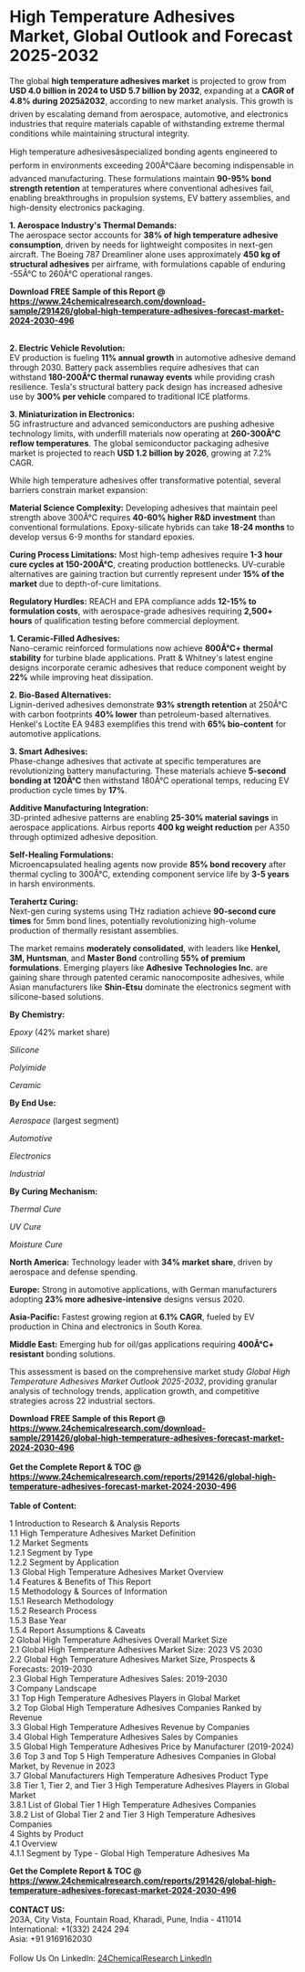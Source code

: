 <h1>High Temperature Adhesives Market, Global Outlook and Forecast 2025-2032</h1><p>The global <strong>high temperature adhesives market</strong> is projected to grow from <strong>USD 4.0 billion in 2024 to USD 5.7 billion by 2032</strong>, expanding at a <strong>CAGR of 4.8% during 2025â2032</strong>, according to new market analysis. This growth is driven by escalating demand from aerospace, automotive, and electronics industries that require materials capable of withstanding extreme thermal conditions while maintaining structural integrity.</p><p>High temperature adhesivesâspecialized bonding agents engineered to perform in environments exceeding 200Â°Câare becoming indispensable in advanced manufacturing. These formulations maintain <strong>90-95% bond strength retention</strong> at temperatures where conventional adhesives fail, enabling breakthroughs in propulsion systems, EV battery assemblies, and high-density electronics packaging.</p><p><strong>1. Aerospace Industry's Thermal Demands:</strong><br>
The aerospace sector accounts for <strong>38% of high temperature adhesive consumption</strong>, driven by needs for lightweight composites in next-gen aircraft. The Boeing 787 Dreamliner alone uses approximately <strong>450 kg of structural adhesives</strong> per airframe, with formulations capable of enduring -55Â°C to 260Â°C operational ranges.</p><div><b>Download FREE Sample of this Report @ 
            <a href="https://www.24chemicalresearch.com/download-sample/291426/global-high-temperature-adhesives-forecast-market-2024-2030-496">
            https://www.24chemicalresearch.com/download-sample/291426/global-high-temperature-adhesives-forecast-market-2024-2030-496</a></b></div><br><p><strong>2. Electric Vehicle Revolution:</strong><br>
EV production is fueling <strong>11% annual growth</strong> in automotive adhesive demand through 2030. Battery pack assemblies require adhesives that can withstand <strong>180-200Â°C thermal runaway events</strong> while providing crash resilience. Tesla's structural battery pack design has increased adhesive use by <strong>300% per vehicle</strong> compared to traditional ICE platforms.</p><p><strong>3. Miniaturization in Electronics:</strong><br>
5G infrastructure and advanced semiconductors are pushing adhesive technology limits, with underfill materials now operating at <strong>260-300Â°C reflow temperatures</strong>. The global semiconductor packaging adhesive market is projected to reach <strong>USD 1.2 billion by 2026</strong>, growing at 7.2% CAGR.</p><p>While high temperature adhesives offer transformative potential, several barriers constrain market expansion:</p><p><strong>Material Science Complexity:</strong> Developing adhesives that maintain peel strength above 300Â°C requires <strong>40-60% higher R&amp;D investment</strong> than conventional formulations. Epoxy-silicate hybrids can take <strong>18-24 months</strong> to develop versus 6-9 months for standard epoxies.</p><p><strong>Curing Process Limitations:</strong> Most high-temp adhesives require <strong>1-3 hour cure cycles at 150-200Â°C</strong>, creating production bottlenecks. UV-curable alternatives are gaining traction but currently represent under <strong>15% of the market</strong> due to depth-of-cure limitations.</p><p><strong>Regulatory Hurdles:</strong> REACH and EPA compliance adds <strong>12-15% to formulation costs</strong>, with aerospace-grade adhesives requiring <strong>2,500+ hours</strong> of qualification testing before commercial deployment.</p><p><strong>1. Ceramic-Filled Adhesives:</strong><br>
Nano-ceramic reinforced formulations now achieve <strong>800Â°C+ thermal stability</strong> for turbine blade applications. Pratt &amp; Whitney's latest engine designs incorporate ceramic adhesives that reduce component weight by <strong>22%</strong> while improving heat dissipation.</p><p><strong>2. Bio-Based Alternatives:</strong><br>
Lignin-derived adhesives demonstrate <strong>93% strength retention</strong> at 250Â°C with carbon footprints <strong>40% lower</strong> than petroleum-based alternatives. Henkel's Loctite EA 9483 exemplifies this trend with <strong>65% bio-content</strong> for automotive applications.</p><p><strong>3. Smart Adhesives:</strong><br>
Phase-change adhesives that activate at specific temperatures are revolutionizing battery manufacturing. These materials achieve <strong>5-second bonding at 120Â°C</strong> then withstand 180Â°C operational temps, reducing EV production cycle times by <strong>17%</strong>.</p><p><strong>Additive Manufacturing Integration:</strong><br>
3D-printed adhesive patterns are enabling <strong>25-30% material savings</strong> in aerospace applications. Airbus reports <strong>400 kg weight reduction</strong> per A350 through optimized adhesive deposition.</p><p><strong>Self-Healing Formulations:</strong><br>
Microencapsulated healing agents now provide <strong>85% bond recovery</strong> after thermal cycling to 300Â°C, extending component service life by <strong>3-5 years</strong> in harsh environments.</p><p><strong>Terahertz Curing:</strong><br>
Next-gen curing systems using THz radiation achieve <strong>90-second cure times</strong> for 5mm bond lines, potentially revolutionizing high-volume production of thermally resistant assemblies.</p><p>The market remains <strong>moderately consolidated</strong>, with leaders like <strong>Henkel, 3M, Huntsman</strong>, and <strong>Master Bond</strong> controlling <strong>55% of premium formulations</strong>. Emerging players like <strong>Adhesive Technologies Inc.</strong> are gaining share through patented ceramic nanocomposite adhesives, while Asian manufacturers like <strong>Shin-Etsu</strong> dominate the electronics segment with silicone-based solutions.</p><p><strong>By Chemistry:</strong></p><p><em>Epoxy</em> (42% market share)</p><p><em>Silicone</em></p><p><em>Polyimide</em></p><p><em>Ceramic</em></p><p><strong>By End Use:</strong></p><p><em>Aerospace</em> (largest segment)</p><p><em>Automotive</em></p><p><em>Electronics</em></p><p><em>Industrial</em></p><p><strong>By Curing Mechanism:</strong></p><p><em>Thermal Cure</em></p><p><em>UV Cure</em></p><p><em>Moisture Cure</em></p><p><strong>North America:</strong> Technology leader with <strong>34% market share</strong>, driven by aerospace and defense spending.</p><p><strong>Europe:</strong> Strong in automotive applications, with German manufacturers adopting <strong>23% more adhesive-intensive</strong> designs versus 2020.</p><p><strong>Asia-Pacific:</strong> Fastest growing region at <strong>6.1% CAGR</strong>, fueled by EV production in China and electronics in South Korea.</p><p><strong>Middle East:</strong> Emerging hub for oil/gas applications requiring <strong>400Â°C+ resistant</strong> bonding solutions.</p><p>This assessment is based on the comprehensive market study <em>Global High Temperature Adhesives Market Outlook 2025-2032</em>, providing granular analysis of technology trends, application growth, and competitive strategies across 22 industrial sectors.</p><div><b>Download FREE Sample of this Report @ 
            <a href="https://www.24chemicalresearch.com/download-sample/291426/global-high-temperature-adhesives-forecast-market-2024-2030-496">
            https://www.24chemicalresearch.com/download-sample/291426/global-high-temperature-adhesives-forecast-market-2024-2030-496</a></b></div><br><div><b>Get the Complete Report & TOC @ 
            <a href="https://www.24chemicalresearch.com/reports/291426/global-high-temperature-adhesives-forecast-market-2024-2030-496">
            https://www.24chemicalresearch.com/reports/291426/global-high-temperature-adhesives-forecast-market-2024-2030-496</a></b></div><br>
            <b>Table of Content:</b><p>1 Introduction to Research & Analysis Reports<br />
 1.1 High Temperature Adhesives Market Definition<br />
 1.2 Market Segments<br />
 1.2.1 Segment by Type<br />
 1.2.2 Segment by Application<br />
 1.3 Global High Temperature Adhesives Market Overview<br />
 1.4 Features & Benefits of This Report<br />
 1.5 Methodology & Sources of Information<br />
 1.5.1 Research Methodology<br />
 1.5.2 Research Process<br />
 1.5.3 Base Year<br />
 1.5.4 Report Assumptions & Caveats<br />
2 Global High Temperature Adhesives Overall Market Size<br />
 2.1 Global High Temperature Adhesives Market Size: 2023 VS 2030<br />
 2.2 Global High Temperature Adhesives Market Size, Prospects & Forecasts: 2019-2030<br />
 2.3 Global High Temperature Adhesives Sales: 2019-2030<br />
3 Company Landscape<br />
 3.1 Top High Temperature Adhesives Players in Global Market<br />
 3.2 Top Global High Temperature Adhesives Companies Ranked by Revenue<br />
 3.3 Global High Temperature Adhesives Revenue by Companies<br />
 3.4 Global High Temperature Adhesives Sales by Companies<br />
 3.5 Global High Temperature Adhesives Price by Manufacturer (2019-2024)<br />
 3.6 Top 3 and Top 5 High Temperature Adhesives Companies in Global Market, by Revenue in 2023<br />
 3.7 Global Manufacturers High Temperature Adhesives Product Type<br />
 3.8 Tier 1, Tier 2, and Tier 3 High Temperature Adhesives Players in Global Market<br />
 3.8.1 List of Global Tier 1 High Temperature Adhesives Companies<br />
 3.8.2 List of Global Tier 2 and Tier 3 High Temperature Adhesives Companies<br />
4 Sights by Product<br />
 4.1 Overview<br />
 4.1.1 Segment by Type - Global High Temperature Adhesives Ma</p><div><b>Get the Complete Report & TOC @ 
            <a href="https://www.24chemicalresearch.com/reports/291426/global-high-temperature-adhesives-forecast-market-2024-2030-496">
            https://www.24chemicalresearch.com/reports/291426/global-high-temperature-adhesives-forecast-market-2024-2030-496</a></b></div><br><b>CONTACT US:</b><br>
            203A, City Vista, Fountain Road, Kharadi, Pune, India - 411014<br>
            International: +1(332) 2424 294<br>
            Asia: +91 9169162030 <br><br>
            Follow Us On LinkedIn: <a href="https://www.linkedin.com/company/24chemicalresearch/">24ChemicalResearch LinkedIn</a>